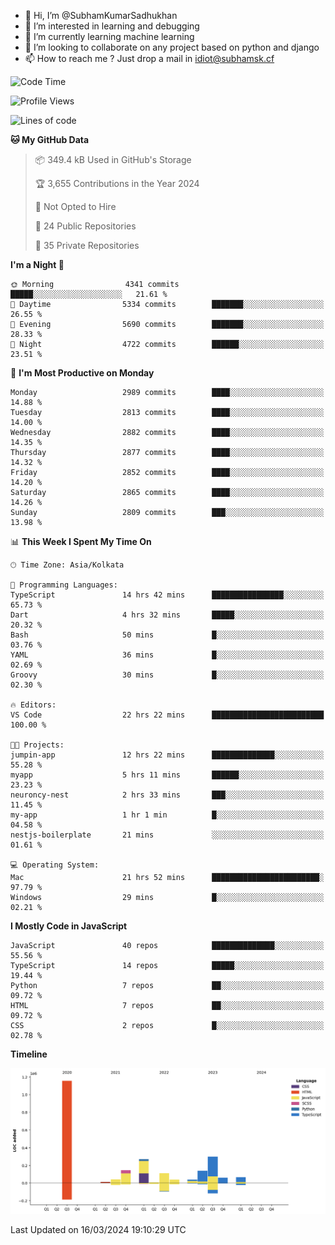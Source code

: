 - 👋 Hi, I’m @SubhamKumarSadhukhan
- 👀 I’m interested in learning and debugging
- 🌱 I’m currently learning machine learning
- 💞️ I’m looking to collaborate on any project based on python and django
- 📫 How to reach me ?
      Just drop a mail in idiot@subhamsk.cf

<!---
SubhamKumarSadhukhan/SubhamKumarSadhukhan is a ✨ special ✨ repository because its `README.md` (this file) appears on your GitHub profile.
You can click the Preview link to take a look at your changes.
--->


<!--START_SECTION:waka-->
![Code Time](http://img.shields.io/badge/Code%20Time-2%2C009%20hrs%2024%20mins-blue)

![Profile Views](http://img.shields.io/badge/Profile%20Views-1-blue)

![Lines of code](https://img.shields.io/badge/From%20Hello%20World%20I%27ve%20Written-2.4%20million%20lines%20of%20code-blue)

**🐱 My GitHub Data** 

> 📦 349.4 kB Used in GitHub's Storage 
 > 
> 🏆 3,655 Contributions in the Year 2024
 > 
> 🚫 Not Opted to Hire
 > 
> 📜 24 Public Repositories 
 > 
> 🔑 35 Private Repositories 
 > 
**I'm a Night 🦉** 

```text
🌞 Morning                4341 commits        █████░░░░░░░░░░░░░░░░░░░░   21.61 % 
🌆 Daytime                5334 commits        ███████░░░░░░░░░░░░░░░░░░   26.55 % 
🌃 Evening                5690 commits        ███████░░░░░░░░░░░░░░░░░░   28.33 % 
🌙 Night                  4722 commits        ██████░░░░░░░░░░░░░░░░░░░   23.51 % 
```
📅 **I'm Most Productive on Monday** 

```text
Monday                   2989 commits        ████░░░░░░░░░░░░░░░░░░░░░   14.88 % 
Tuesday                  2813 commits        ████░░░░░░░░░░░░░░░░░░░░░   14.00 % 
Wednesday                2882 commits        ████░░░░░░░░░░░░░░░░░░░░░   14.35 % 
Thursday                 2877 commits        ████░░░░░░░░░░░░░░░░░░░░░   14.32 % 
Friday                   2852 commits        ████░░░░░░░░░░░░░░░░░░░░░   14.20 % 
Saturday                 2865 commits        ████░░░░░░░░░░░░░░░░░░░░░   14.26 % 
Sunday                   2809 commits        ███░░░░░░░░░░░░░░░░░░░░░░   13.98 % 
```


📊 **This Week I Spent My Time On** 

```text
🕑︎ Time Zone: Asia/Kolkata

💬 Programming Languages: 
TypeScript               14 hrs 42 mins      ████████████████░░░░░░░░░   65.73 % 
Dart                     4 hrs 32 mins       █████░░░░░░░░░░░░░░░░░░░░   20.32 % 
Bash                     50 mins             █░░░░░░░░░░░░░░░░░░░░░░░░   03.76 % 
YAML                     36 mins             █░░░░░░░░░░░░░░░░░░░░░░░░   02.69 % 
Groovy                   30 mins             █░░░░░░░░░░░░░░░░░░░░░░░░   02.30 % 

🔥 Editors: 
VS Code                  22 hrs 22 mins      █████████████████████████   100.00 % 

🐱‍💻 Projects: 
jumpin-app               12 hrs 22 mins      ██████████████░░░░░░░░░░░   55.28 % 
myapp                    5 hrs 11 mins       ██████░░░░░░░░░░░░░░░░░░░   23.23 % 
neuroncy-nest            2 hrs 33 mins       ███░░░░░░░░░░░░░░░░░░░░░░   11.45 % 
my-app                   1 hr 1 min          █░░░░░░░░░░░░░░░░░░░░░░░░   04.58 % 
nestjs-boilerplate       21 mins             ░░░░░░░░░░░░░░░░░░░░░░░░░   01.61 % 

💻 Operating System: 
Mac                      21 hrs 52 mins      ████████████████████████░   97.79 % 
Windows                  29 mins             █░░░░░░░░░░░░░░░░░░░░░░░░   02.21 % 
```

**I Mostly Code in JavaScript** 

```text
JavaScript               40 repos            ██████████████░░░░░░░░░░░   55.56 % 
TypeScript               14 repos            █████░░░░░░░░░░░░░░░░░░░░   19.44 % 
Python                   7 repos             ██░░░░░░░░░░░░░░░░░░░░░░░   09.72 % 
HTML                     7 repos             ██░░░░░░░░░░░░░░░░░░░░░░░   09.72 % 
CSS                      2 repos             █░░░░░░░░░░░░░░░░░░░░░░░░   02.78 % 
```



**Timeline**

![Lines of Code chart](https://raw.githubusercontent.com/SubhamKumarSadhukhan/SubhamKumarSadhukhan/main/assets/bar_graph.png)


 Last Updated on 16/03/2024 19:10:29 UTC
<!--END_SECTION:waka-->
